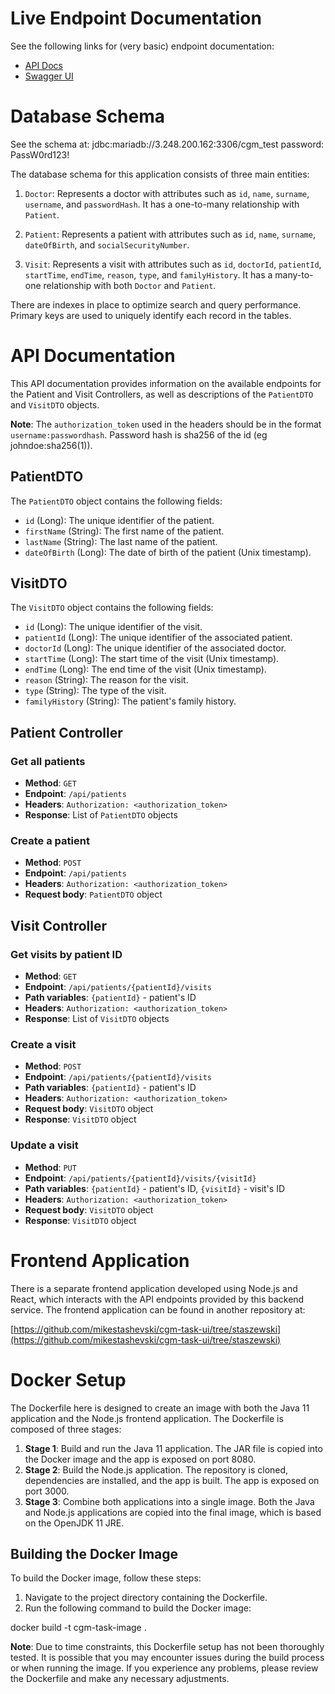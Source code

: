 # Live Endpoint Documentation

See the following links for (very basic) endpoint documentation:

- [API Docs](http://localhost:8080/v2/api-docs)
- [Swagger UI](http://localhost:8080/swagger-ui/index.html)

# Database Schema

See the schema at:
jdbc:mariadb://3.248.200.162:3306/cgm_test
password: PassW0rd123!

The database schema for this application consists of three main entities:

1. `Doctor`: Represents a doctor with attributes such as `id`, `name`, `surname`, `username`, and `passwordHash`. It has
   a one-to-many relationship with `Patient`.

2. `Patient`: Represents a patient with attributes such as `id`, `name`, `surname`, `dateOfBirth`,
   and `socialSecurityNumber`.

3. `Visit`: Represents a visit with attributes such
   as `id`, `doctorId`, `patientId`, `startTime`, `endTime`, `reason`, `type`, and `familyHistory`. It has a many-to-one
   relationship with both `Doctor` and `Patient`.

There are indexes in place to optimize search and query performance. Primary keys are used to uniquely identify each
record in the tables.

# API Documentation

This API documentation provides information on the available endpoints for the Patient and Visit Controllers, as well as
descriptions of the `PatientDTO` and `VisitDTO` objects.

**Note**: The `authorization_token` used in the headers should be in the format `username:passwordhash`. Password hash
is sha256 of the id (eg johndoe:sha256(1)).

## PatientDTO

The `PatientDTO` object contains the following fields:

- `id` (Long): The unique identifier of the patient.
- `firstName` (String): The first name of the patient.
- `lastName` (String): The last name of the patient.
- `dateOfBirth` (Long): The date of birth of the patient (Unix timestamp).

## VisitDTO

The `VisitDTO` object contains the following fields:

- `id` (Long): The unique identifier of the visit.
- `patientId` (Long): The unique identifier of the associated patient.
- `doctorId` (Long): The unique identifier of the associated doctor.
- `startTime` (Long): The start time of the visit (Unix timestamp).
- `endTime` (Long): The end time of the visit (Unix timestamp).
- `reason` (String): The reason for the visit.
- `type` (String): The type of the visit.
- `familyHistory` (String): The patient's family history.

## Patient Controller

### Get all patients

- **Method**: `GET`
- **Endpoint**: `/api/patients`
- **Headers**: `Authorization: <authorization_token>`
- **Response**: List of `PatientDTO` objects

### Create a patient

- **Method**: `POST`
- **Endpoint**: `/api/patients`
- **Headers**: `Authorization: <authorization_token>`
- **Request body**: `PatientDTO` object

## Visit Controller

### Get visits by patient ID

- **Method**: `GET`
- **Endpoint**: `/api/patients/{patientId}/visits`
- **Path variables**: `{patientId}` - patient's ID
- **Headers**: `Authorization: <authorization_token>`
- **Response**: List of `VisitDTO` objects

### Create a visit

- **Method**: `POST`
- **Endpoint**: `/api/patients/{patientId}/visits`
- **Path variables**: `{patientId}` - patient's ID
- **Headers**: `Authorization: <authorization_token>`
- **Request body**: `VisitDTO` object
- **Response**: `VisitDTO` object

### Update a visit

- **Method**: `PUT`
- **Endpoint**: `/api/patients/{patientId}/visits/{visitId}`
- **Path variables**: `{patientId}` - patient's ID, `{visitId}` - visit's ID
- **Headers**: `Authorization: <authorization_token>`
- **Request body**: `VisitDTO` object
- **Response**: `VisitDTO` object

# Frontend Application

There is a separate frontend application developed using Node.js and React, which interacts with the API endpoints
provided by this backend service. The frontend application can be found in another repository at:

[https://github.com/mikestashevski/cgm-task-ui/tree/staszewski](https://github.com/mikestashevski/cgm-task-ui/tree/staszewski)

# Docker Setup

The Dockerfile here is designed to create an image with both the Java 11 application and the Node.js frontend
application. The Dockerfile is composed of three stages:

1. **Stage 1**: Build and run the Java 11 application. The JAR file is copied into the Docker image and the app is
   exposed on port 8080.
2. **Stage 2**: Build the Node.js application. The repository is cloned, dependencies are installed, and the app is
   built. The app is exposed on port 3000.
3. **Stage 3**: Combine both applications into a single image. Both the Java and Node.js applications are copied into
   the final image, which is based on the OpenJDK 11 JRE.

## Building the Docker Image

To build the Docker image, follow these steps:

1. Navigate to the project directory containing the Dockerfile.
2. Run the following command to build the Docker image:

docker build -t cgm-task-image .

**Note**: Due to time constraints, this Dockerfile setup has not been thoroughly tested. It is possible that you may
encounter issues during the build process or when running the image. If you experience any problems, please review the
Dockerfile and make any necessary adjustments.